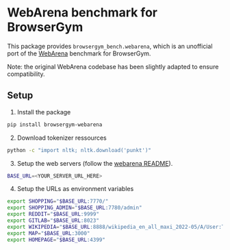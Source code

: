 # WebArena benchmark for BrowserGym

This package provides `browsergym_bench.webarena`, which is an unofficial port of the [WebArena](https://webarena.dev/) benchmark for BrowserGym.

Note: the original WebArena codebase has been slightly adapted to ensure compatibility.

## Setup

1. Install the package
```sh
pip install browsergym-webarena
```

2. Download tokenizer ressources
```sh
python -c "import nltk; nltk.download('punkt')"
```

3. Setup the web servers (follow the [webarena README](https://github.com/web-arena-x/webarena/blob/main/environment_docker/README.md)).
```sh
BASE_URL=<YOUR_SERVER_URL_HERE>
```

4. Setup the URLs as environment variables
```sh
export SHOPPING="$BASE_URL:7770/"
export SHOPPING_ADMIN="$BASE_URL:7780/admin"
export REDDIT="$BASE_URL:9999"
export GITLAB="$BASE_URL:8023"
export WIKIPEDIA="$BASE_URL:8888/wikipedia_en_all_maxi_2022-05/A/User:The_other_Kiwix_guy/Landing"
export MAP="$BASE_URL:3000"
export HOMEPAGE="$BASE_URL:4399"
```
